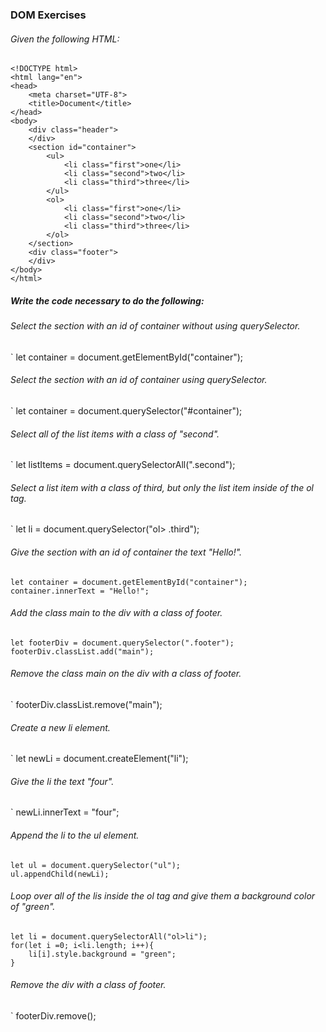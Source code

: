 ### DOM Exercises


###### Given the following HTML:

```
<!DOCTYPE html>
<html lang="en">
<head>
    <meta charset="UTF-8">
    <title>Document</title>
</head>
<body>
    <div class="header">
    </div>
    <section id="container">
        <ul>
            <li class="first">one</li>
            <li class="second">two</li>
            <li class="third">three</li>
        </ul>
        <ol>
            <li class="first">one</li>
            <li class="second">two</li>
            <li class="third">three</li>
        </ol>
    </section>
    <div class="footer">
    </div>
</body>
</html>

```

#####  Write the code necessary to do the following:

######  Select the section with an id of container without using querySelector.

` let container = document.getElementById("container");


###### Select the section with an id of container using querySelector.

` let container = document.querySelector("#container");


###### Select all of the list items with a class of "second".

` let listItems = document.querySelectorAll(".second");


###### Select a list item with a class of third, but only the list item inside of the ol tag.

` let li = document.querySelector("ol> .third");


###### Give the section with an id of container the text "Hello!".
```
let container = document.getElementById("container");
container.innerText = "Hello!";

```


###### Add the class main to the div with a class of footer.
```
let footerDiv = document.querySelector(".footer");
footerDiv.classList.add("main");

```


###### Remove the class main on the div with a class of footer.

` footerDiv.classList.remove("main");

###### Create a new li element.

` let newLi = document.createElement("li");


###### Give the li the text "four".

` newLi.innerText = "four";


###### Append the li to the ul element.
```
let ul = document.querySelector("ul");
ul.appendChild(newLi);

```

###### Loop over all of the lis inside the ol tag and give them a background color of "green".
```
let li = document.querySelectorAll("ol>li");
for(let i =0; i<li.length; i++){
    li[i].style.background = "green";
}

```


###### Remove the div with a class of footer.

` footerDiv.remove();